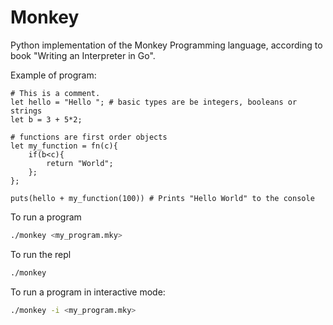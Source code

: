 # Monkey

Python implementation of the Monkey Programming language, according to book "Writing an Interpreter in Go".

Example of program:

```
# This is a comment.
let hello = "Hello "; # basic types are be integers, booleans or strings
let b = 3 + 5*2;

# functions are first order objects
let my_function = fn(c){
    if(b<c){
        return "World";
    };
};

puts(hello + my_function(100)) # Prints "Hello World" to the console
```

To run a program

```bash
./monkey <my_program.mky>
```

To run the repl
```bash
./monkey
```

To run a program in interactive mode:
```bash
./monkey -i <my_program.mky>
```